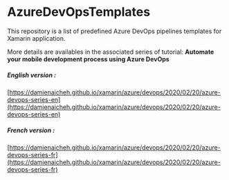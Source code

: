 # AzureDevOpsTemplates

This repository is a list of predefined Azure DevOps pipelines templates for Xamarin application.

More details are availables in the associated series of tutorial: **Automate your mobile development process using Azure DevOps**

##### English version :
[https://damienaicheh.github.io/xamarin/azure/devops/2020/02/20/azure-devops-series-en](https://damienaicheh.github.io/xamarin/azure/devops/2020/02/20/azure-devops-series-en)

##### French version :
[https://damienaicheh.github.io/xamarin/azure/devops/2020/02/20/azure-devops-series-fr](https://damienaicheh.github.io/xamarin/azure/devops/2020/02/20/azure-devops-series-fr)
